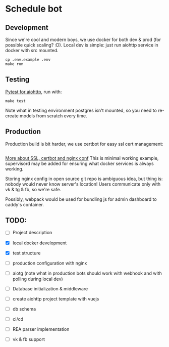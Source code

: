 Schedule bot
====

## Development

Since we're cool and modern boys, we use docker for both dev & prod (for possible quick
scaling? :D). Local dev is simple: just run aiohttp service in docker with src
mounted.

``` shell
cp .env.example .env
make run
```

## Testing

[Pytest for
aiohttp](https://aiohttp.readthedocs.io/en/stable/testing.html#pytest-example),
run with:

``` shell
make test
```

Note what in testing environment postgres isn't mounted, so you need to
re-create models from scratch every time.

## Production

Production build is bit harder, we use certbot for easy ssl cert management:

``` shell

```

[More about SSL, certbot and nginx conf](https://medium.com/@pentacent/nginx-and-lets-encrypt-with-docker-in-less-than-5-minutes-b4b8a60d3a71)
This is minimal working example, supervisord may be added for ensuring what
docker services is always working.

Storing nginx config in open source git repo is ambiguous idea, but thing is:
nobody would never know server's location! Users communicate only with vk & tg &
fb, so we're safe.

Possibly, webpack would be used for bundling js for admin dashboard to caddy's container.

## TODO:

- [ ] Project description
- [X] local docker development
- [X] test structure
- [ ] production configuration with nginx
- [ ] aiotg (note what in production bots should work with webhook and with
      polling during local dev)
- [ ] Database initialization & middleware
- [ ] create aiohttp project template with vuejs
- [ ] db schema

- [ ] ci/cd
- [ ] REA parser implementation
- [ ] vk & fb support
